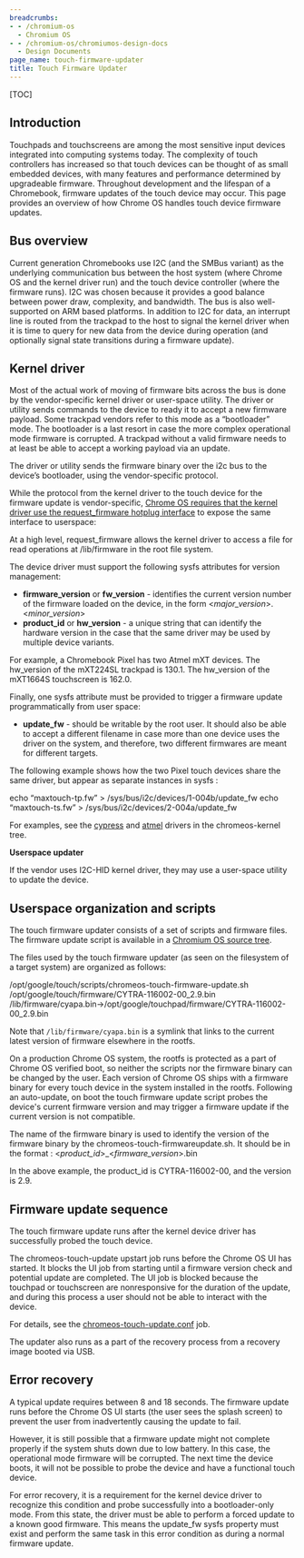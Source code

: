 ```yaml
---
breadcrumbs:
- - /chromium-os
  - Chromium OS
- - /chromium-os/chromiumos-design-docs
  - Design Documents
page_name: touch-firmware-updater
title: Touch Firmware Updater
---
```


[TOC]

## Introduction

Touchpads and touchscreens are among the most sensitive input devices integrated
into computing systems today. The complexity of touch controllers has increased
so that touch devices can be thought of as small embedded devices, with many
features and performance determined by upgradeable firmware. Throughout
development and the lifespan of a Chromebook, firmware updates of the touch
device may occur. This page provides an overview of how Chrome OS handles touch
device firmware updates.

## Bus overview

Current generation Chromebooks use I2C (and the SMBus variant) as the underlying
communication bus between the host system (where Chrome OS and the kernel driver
run) and the touch device controller (where the firmware runs). I2C was chosen
because it provides a good balance between power draw, complexity, and
bandwidth. The bus is also well-supported on ARM based platforms. In addition to
I2C for data, an interrupt line is routed from the trackpad to the host to
signal the kernel driver when it is time to query for new data from the device
during operation (and optionally signal state transitions during a firmware
update).

## Kernel driver

Most of the actual work of moving of firmware bits across the bus is done by the
vendor-specific kernel driver or user-space utility. The driver or utility sends
commands to the device to ready it to accept a new firmware payload. Some
trackpad vendors refer to this mode as a “bootloader” mode. The bootloader is a
last resort in case the more complex operational mode firmware is corrupted. A
trackpad without a valid firmware needs to at least be able to accept a working
payload via an update.

The driver or utility sends the firmware binary over the i2c bus to the device’s
bootloader, using the vendor-specific protocol.

While the protocol from the kernel driver to the touch device for the firmware
update is vendor-specific, [Chrome OS requires that the kernel driver use the
request_firmware hotplug
interface](https://www.kernel.org/doc/Documentation/firmware_class/README) to
expose the same interface to userspace:

At a high level, request_firmware allows the kernel driver to access a file for
read operations at /lib/firmware in the root file system.

The device driver must support the following sysfs attributes for version
management:

*   **firmware_version** or **fw_version** - identifies the current
            version number of the firmware loaded on the device, in the form
            &lt;*major_version*&gt;.&lt;*minor_version*&gt;
*   **product_id** or **hw_version** - a unique string that can identify
            the hardware version in the case that the same driver may be used by
            multiple device variants.

For example, a Chromebook Pixel has two Atmel mXT devices. The hw_version of the
mXT224SL trackpad is 130.1. The hw_version of the mXT1664S touchscreen is 162.0.

Finally, one sysfs attribute must be provided to trigger a firmware update
programmatically from user space:

*   **update_fw** - should be writable by the root user. It should also
            be able to accept a different filename in case more than one device
            uses the driver on the system, and therefore, two different
            firmwares are meant for different targets.

The following example shows how the two Pixel touch devices share the same
driver, but appear as separate instances in sysfs :

echo “maxtouch-tp.fw” &gt; /sys/bus/i2c/devices/1-004b/update_fw echo
“maxtouch-ts.fw” &gt; /sys/bus/i2c/devices/2-004a/update_fw

For examples, see the
[cypress](https://chromium.googlesource.com/chromiumos/third_party/kernel/+/refs/heads/chromeos-3.4/drivers/input/mouse/cyapa.c)
and
[atmel](https://chromium.googlesource.com/chromiumos/third_party/kernel/+/refs/heads/chromeos-3.4/drivers/input/touchscreen/atmel_mxt_ts.c)
drivers in the chromeos-kernel tree.

**Userspace updater**

If the vendor uses I2C-HID kernel driver, they may use a user-space utility to
update the device.

## Userspace organization and scripts

The touch firmware updater consists of a set of scripts and firmware files. The
firmware update script is available in a [Chromium OS source
tree](http://git.chromium.org/gitweb/?p=chromiumos/platform/touch_updater.git;a=tree;f=scripts).

The files used by the touch firmware updater (as seen on the filesystem of a
target system) are organized as follows:

/opt/google/touch/scripts/chromeos-touch-firmware-update.sh
/opt/google/touch/firmware/CYTRA-116002-00_2.9.bin
/lib/firmware/cyapa.bin-&gt;/opt/google/touchpad/firmware/CYTRA-116002-00_2.9.bin

Note that `/lib/firmware/cyapa.bin` is a symlink that links to the current
latest version of firmware elsewhere in the rootfs.

On a production Chrome OS system, the rootfs is protected as a part of Chrome OS
verified boot, so neither the scripts nor the firmware binary can be changed by
the user. Each version of Chrome OS ships with a firmware binary for every touch
device in the system installed in the rootfs. Following an auto-update, on boot
the touch firmware update script probes the device's current firmware version
and may trigger a firmware update if the current version is not compatible.

The name of the firmware binary is used to identify the version of the firmware
binary by the chromeos-touch-firmwareupdate.sh. It should be in the format :
&lt;*product_id*&gt;_&lt;*firmware_version*&gt;.bin

In the above example, the product_id is CYTRA-116002-00, and the version is 2.9.

## Firmware update sequence

The touch firmware update runs after the kernel device driver has successfully
probed the touch device.

The chromeos-touch-update upstart job runs before the Chrome OS UI has started.
It blocks the UI job from starting until a firmware version check and potential
update are completed. The UI job is blocked because the touchpad or touchscreen
are nonresponsive for the duration of the update, and during this process a user
should not be able to interact with the device.

For details, see the
[chromeos-touch-update.conf](http://git.chromium.org/gitweb/?p=chromiumos/platform/touch_updater.git;a=blob;f=scripts/chromeos-touch-update.conf;hb=HEAD)
job.

The updater also runs as a part of the recovery process from a recovery image
booted via USB.

## Error recovery

A typical update requires between 8 and 18 seconds. The firmware update runs
before the Chrome OS UI starts (the user sees the splash screen) to prevent the
user from inadvertently causing the update to fail.

However, it is still possible that a firmware update might not complete properly
if the system shuts down due to low battery. In this case, the operational mode
firmware will be corrupted. The next time the device boots, it will not be
possible to probe the device and have a functional touch device.

For error recovery, it is a requirement for the kernel device driver to
recognize this condition and probe successfully into a bootloader-only mode.
From this state, the driver must be able to perform a forced update to a known
good firmware. This means the update_fw sysfs property must exist and perform
the same task in this error condition as during a normal firmware update.